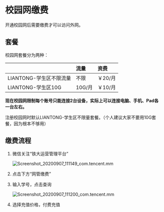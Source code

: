 # 校园网缴费

开通校园网后需要缴费才可以访问外网。

## 套餐

校园网套餐分为两种：

|  | 流量 | 资费 |
| :--- | :--- | :--- |
| LIANTONG-学生区不限流量 | 不限 | ￥20/月 |
| LIANTONG-学生区10G | 10G/月 | ￥10/月 |

**现在校园网限制每个账号只能连接2台设备，实际上可以连接电脑、手机、Pad各一台左右。**

注册校园网时默认LIANTONG-学生区不限量套餐。（个人建议大家不要用10G套餐，因为根本不够用）

## 缴费流程

1. 微信关注“铁大运营管理平台”

   ![Screenshot\_20200907\_111149\_com.tencent.mm](https://github.com/Dreammer12138/CampusNetworkForSTDU/tree/c47eb775a424230cd7329ea65b55508c99c3df3d/Network//images/Screenshot_20200907_111149_com.tencent.mm.jpg)

2. 点击下方“网管缴费”
3. 输入学号，点击查询

   ![Screenshot\_20200907\_111200\_com.tencent.mm](https://github.com/Dreammer12138/CampusNetworkForSTDU/tree/c47eb775a424230cd7329ea65b55508c99c3df3d/Network//images/Screenshot_20200907_111200_com.tencent.mm.jpg)

4. 选择充值价格，付费充值

